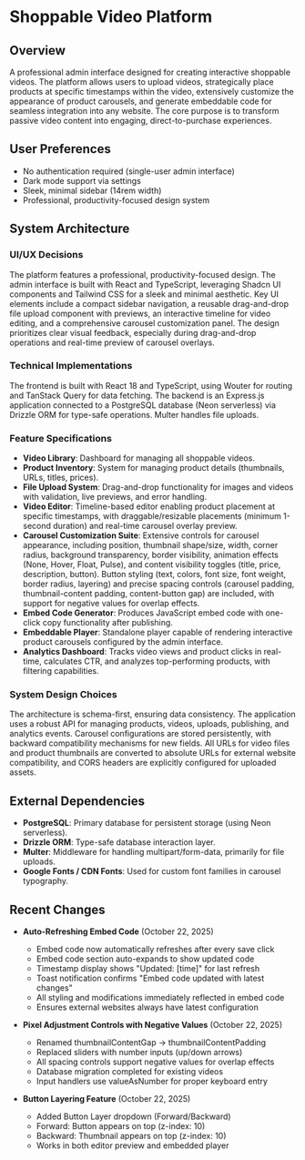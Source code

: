 # Shoppable Video Platform

## Overview
A professional admin interface designed for creating interactive shoppable videos. The platform allows users to upload videos, strategically place products at specific timestamps within the video, extensively customize the appearance of product carousels, and generate embeddable code for seamless integration into any website. The core purpose is to transform passive video content into engaging, direct-to-purchase experiences.

## User Preferences
- No authentication required (single-user admin interface)
- Dark mode support via settings
- Sleek, minimal sidebar (14rem width)
- Professional, productivity-focused design system

## System Architecture

### UI/UX Decisions
The platform features a professional, productivity-focused design. The admin interface is built with React and TypeScript, leveraging Shadcn UI components and Tailwind CSS for a sleek and minimal aesthetic. Key UI elements include a compact sidebar navigation, a reusable drag-and-drop file upload component with previews, an interactive timeline for video editing, and a comprehensive carousel customization panel. The design prioritizes clear visual feedback, especially during drag-and-drop operations and real-time preview of carousel overlays.

### Technical Implementations
The frontend is built with React 18 and TypeScript, using Wouter for routing and TanStack Query for data fetching. The backend is an Express.js application connected to a PostgreSQL database (Neon serverless) via Drizzle ORM for type-safe operations. Multer handles file uploads.

### Feature Specifications
- **Video Library**: Dashboard for managing all shoppable videos.
- **Product Inventory**: System for managing product details (thumbnails, URLs, titles, prices).
- **File Upload System**: Drag-and-drop functionality for images and videos with validation, live previews, and error handling.
- **Video Editor**: Timeline-based editor enabling product placement at specific timestamps, with draggable/resizable placements (minimum 1-second duration) and real-time carousel overlay preview.
- **Carousel Customization Suite**: Extensive controls for carousel appearance, including position, thumbnail shape/size, width, corner radius, background transparency, border visibility, animation effects (None, Hover, Float, Pulse), and content visibility toggles (title, price, description, button). Button styling (text, colors, font size, font weight, border radius, layering) and precise spacing controls (carousel padding, thumbnail-content padding, content-button gap) are included, with support for negative values for overlap effects.
- **Embed Code Generator**: Produces JavaScript embed code with one-click copy functionality after publishing.
- **Embeddable Player**: Standalone player capable of rendering interactive product carousels configured by the admin interface.
- **Analytics Dashboard**: Tracks video views and product clicks in real-time, calculates CTR, and analyzes top-performing products, with filtering capabilities.

### System Design Choices
The architecture is schema-first, ensuring data consistency. The application uses a robust API for managing products, videos, uploads, publishing, and analytics events. Carousel configurations are stored persistently, with backward compatibility mechanisms for new fields. All URLs for video files and product thumbnails are converted to absolute URLs for external website compatibility, and CORS headers are explicitly configured for uploaded assets.

## External Dependencies
- **PostgreSQL**: Primary database for persistent storage (using Neon serverless).
- **Drizzle ORM**: Type-safe database interaction layer.
- **Multer**: Middleware for handling multipart/form-data, primarily for file uploads.
- **Google Fonts / CDN Fonts**: Used for custom font families in carousel typography.

## Recent Changes
- **Auto-Refreshing Embed Code** (October 22, 2025)
  - Embed code now automatically refreshes after every save click
  - Embed code section auto-expands to show updated code
  - Timestamp display shows "Updated: [time]" for last refresh
  - Toast notification confirms "Embed code updated with latest changes"
  - All styling and modifications immediately reflected in embed code
  - Ensures external websites always have latest configuration
  
- **Pixel Adjustment Controls with Negative Values** (October 22, 2025)
  - Renamed thumbnailContentGap → thumbnailContentPadding
  - Replaced sliders with number inputs (up/down arrows)
  - All spacing controls support negative values for overlap effects
  - Database migration completed for existing videos
  - Input handlers use valueAsNumber for proper keyboard entry
  
- **Button Layering Feature** (October 22, 2025)
  - Added Button Layer dropdown (Forward/Backward)
  - Forward: Button appears on top (z-index: 10)
  - Backward: Thumbnail appears on top (z-index: 10)
  - Works in both editor preview and embedded player